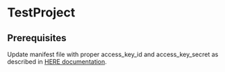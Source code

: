 # TestProject

## Prerequisites
Update manifest file with proper access_key_id and access_key_secret as described in [HERE documentation](https://github.com/heremaps/here-sdk-examples/blob/master/README.md).
